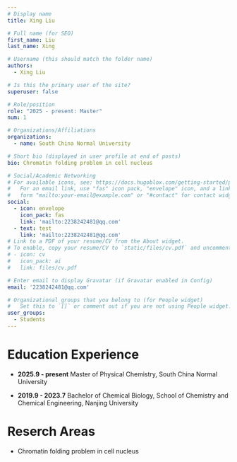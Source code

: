 ```yaml
---
# Display name
title: Xing Liu

# Full name (for SEO)
first_name: Liu
last_name: Xing

# Username (this should match the folder name)
authors:
  - Xing Liu

# Is this the primary user of the site?
superuser: false

# Role/position
role: "2025 - present: Master"
num: 1

# Organizations/Affiliations
organizations:
  - name: South China Normal University

# Short bio (displayed in user profile at end of posts)
bio: Chromatin folding problem in cell nucleus

# Social/Academic Networking
# For available icons, see: https://docs.hugoblox.com/getting-started/page-builder/#icons
#   For an email link, use "fas" icon pack, "envelope" icon, and a link in the
#   form "mailto:your-email@example.com" or "#contact" for contact widget.
social:
  - icon: envelope
    icon_pack: fas
    link: 'mailto:2238242481@qq.com'
  - text: test
    link: 'mailto:2238242481@qq.com'
# Link to a PDF of your resume/CV from the About widget.
# To enable, copy your resume/CV to `static/files/cv.pdf` and uncomment the lines below.
# - icon: cv
#   icon_pack: ai
#   link: files/cv.pdf

# Enter email to display Gravatar (if Gravatar enabled in Config)
email: '2238242481@qq.com'

# Organizational groups that you belong to (for People widget)
#   Set this to `[]` or comment out if you are not using People widget.
user_groups:
  - Students
---
```

# Education Experience

- **2025.9 - present** Master of Physical Chemistry, South China Normal University

- **2019.9 - 2023.7** Bachelor of Chemical Biology, School of Chemistry and Chemical Engineering, Nanjing University

# Reserch Areas

- Chromatin folding problem in cell nucleus
